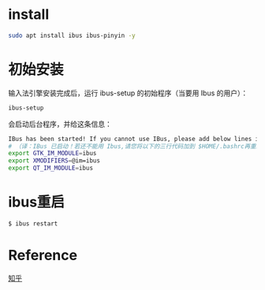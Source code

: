 # install
```bash
sudo apt install ibus ibus-pinyin -y
```

# 初始安装
输入法引擎安装完成后，运行 ibus-setup 的初始程序（当要用 Ibus 的用户）：
```bash
ibus-setup
```
会启动后台程序，并给这条信息：
```bash
IBus has been started! If you cannot use IBus, please add below lines in $HOME/.bashrc, and relogin your desktop.
# （译：IBus 已启动！若还不能用 Ibus,请您将以下的三行代码加到 $HOME/.bashrc再重新登录。)
export GTK_IM_MODULE=ibus
export XMODIFIERS=@im=ibus
export QT_IM_MODULE=ibus
```

# ibus重启
```bash
$ ibus restart
```

# Reference
[知乎](https://zhuanlan.zhihu.com/p/582900290)